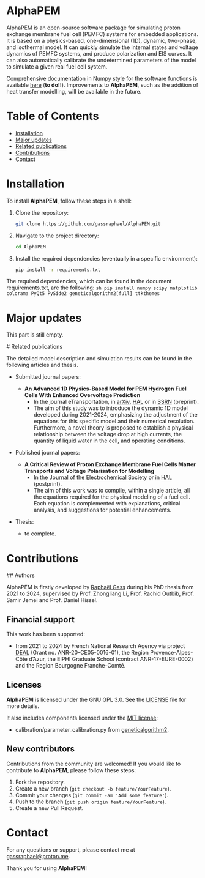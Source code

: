 # AlphaPEM

AlphaPEM is an open-source software package for simulating proton exchange membrane fuel cell (PEMFC) systems for embedded applications. It is based on a physics-based, one-dimensional (1D), dynamic, two-phase, and isothermal model. It can quickly simulate the internal states and voltage dynamics of PEMFC systems, and produce polarization and EIS curves. It can also automatically calibrate the undetermined parameters of the model to simulate a given real fuel cell system.

Comprehensive documentation in Numpy style for the software functions is available [here](https://yourusername.github.io/alphapem/) (**to do!!**). Improvements to **AlphaPEM**, such as the addition of heat transfer modelling, will be available in the future.


# Table of Contents

- [Installation](#installation)
- [Major updates](#major-updates)
- [Related publications](#related-publications) 
- [Contributions](#contributions)
- [Contact](#contact)


# Installation

To install **AlphaPEM**, follow these steps in a shell:

1. Clone the repository:
    ```sh
    git clone https://github.com/gassraphael/AlphaPEM.git
    ```

2. Navigate to the project directory:
    ```sh
    cd AlphaPEM
    ```

3. Install the required dependencies (eventually in a specific environment):
    ```sh
    pip install -r requirements.txt
    ```
    
The required dependencies, which can be found in the document requirements.txt, are the following: 
    ```sh
    pip install numpy scipy matplotlib colorama PyQt5 PySide2 geneticalgorithm2[full] ttkthemes
    ```
    

# Major updates

This part is still empty.


# Related publications

The detailed model description and simulation results can be found in the following articles and thesis.

- Submitted journal papers:
	- **An Advanced 1D Physics-Based Model for PEM Hydrogen Fuel Cells With Enhanced Overvoltage Prediction**
		- In the journal eTransportation, in [arXiv](https://doi.org/10.48550/arXiv.2404.07508), [HAL](https://hal.science/hal-04530852) or in [SSRN](http://dx.doi.org/10.2139/ssrn.4812343) (preprint).
		- The aim of this study was to introduce the dynamic 1D model developed during 2021-2024, emphasizing the adjustment of the equations for this specific model and their numerical resolution. Furthermore, a novel theory is proposed to establish a physical relationship between the voltage drop at high currents, the quantity of liquid water in the cell, and operating conditions.
	
- Published journal papers:
	- **A Critical Review of Proton Exchange Membrane Fuel Cells Matter Transports and Voltage Polarisation for Modelling**
		- In the [Journal of the Electrochemical Society](https://doi.org/10.1149/1945-7111/ad305a) or in [HAL](https://hal.science/hal-04493419) (postprint).
		- The aim of this work was to compile, within a single article, all the equations required for the physical modeling of a fuel cell. Each equation is complemented with explanations, critical analysis, and suggestions for potential enhancements.
		
- Thesis:
	- to complete.


# Contributions

## Authors

AlphaPEM is firstly developed by [Raphaël Gass](https://gassraphael.github.io/) during his PhD thesis from 2021 to 2024, supervised by Prof. Zhongliang Li, Prof. Rachid Outbib, Prof. Samir Jemei and Prof. Daniel Hissel.
    
## Financial support

This work has been supported:
- from 2021 to 2024 by French National Research Agency via project [DEAL](https://deal.lis-lab.fr/) (Grant no. ANR-20-CE05-0016-01), the Region Provence-Alpes-Côte d’Azur, the EIPHI Graduate School (contract ANR-17-EURE-0002) and the Region Bourgogne Franche-Comté.

## Licenses

**AlphaPEM** is licensed under the GNU GPL 3.0. See the [LICENSE](LICENSE) file for more details. 

It also includes components licensed under the [MIT license](calibration/LICENSE-MIT):
- calibration/parameter_calibration.py from [geneticalgorithm2](https://github.com/PasaOpasen/geneticalgorithm2). 

## New contributors

Contributions from the community are welcomed! If you would like to contribute to **AlphaPEM**, please follow these steps:

1. Fork the repository.
2. Create a new branch (`git checkout -b feature/YourFeature`).
3. Commit your changes (`git commit -am 'Add some feature'`).
4. Push to the branch (`git push origin feature/YourFeature`).
5. Create a new Pull Request.


# Contact

For any questions or support, please contact me at [gassraphael@proton.me](mailto:gassraphael@proton.me).

Thank you for using **AlphaPEM**!

